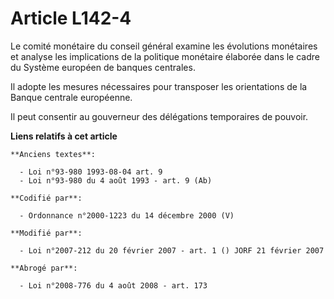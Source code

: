 # Article L142-4

Le comité monétaire du conseil général examine les évolutions monétaires et analyse les implications de la politique
monétaire élaborée dans le cadre du Système européen de banques centrales.

Il adopte les mesures nécessaires pour transposer les orientations de la Banque centrale européenne.

Il peut consentir au gouverneur des délégations temporaires de pouvoir.

**Liens relatifs à cet article**

	**Anciens textes**:

	  - Loi n°93-980 1993-08-04 art. 9
	  - Loi n°93-980 du 4 août 1993 - art. 9 (Ab)

	**Codifié par**:

	  - Ordonnance n°2000-1223 du 14 décembre 2000 (V)

	**Modifié par**:

	  - Loi n°2007-212 du 20 février 2007 - art. 1 () JORF 21 février 2007

	**Abrogé par**:

	  - Loi n°2008-776 du 4 août 2008 - art. 173
